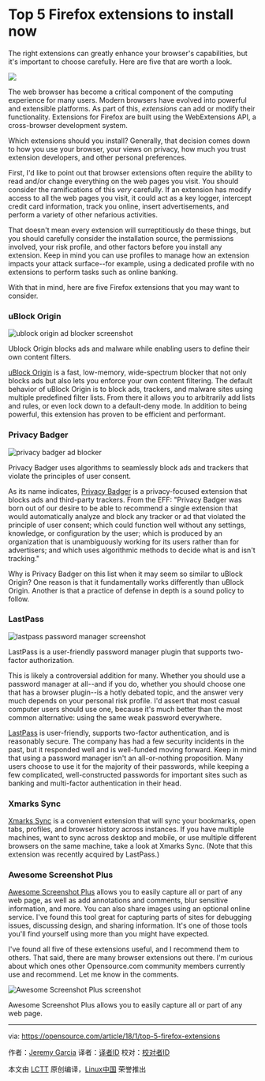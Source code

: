 Top 5 Firefox extensions to install now
======

The right extensions can greatly enhance your browser's capabilities, but it's important to choose carefully. Here are five that are worth a look.

![](https://opensource.com/sites/default/files/styles/image-full-size/public/lead-images/firefox_blue_lead.jpg?itok=gYaubJUv)

The web browser has become a critical component of the computing experience for many users. Modern browsers have evolved into powerful and extensible platforms. As part of this, _extensions_ can add or modify their functionality. Extensions for Firefox are built using the WebExtensions API, a cross-browser development system.

Which extensions should you install? Generally, that decision comes down to how you use your browser, your views on privacy, how much you trust extension developers, and other personal preferences.

First, I'd like to point out that browser extensions often require the ability to read and/or change everything on the web pages you visit. You should consider the ramifications of this _very_ carefully. If an extension has modify access to all the web pages you visit, it could act as a key logger, intercept credit card information, track you online, insert advertisements, and perform a variety of other nefarious activities.

That doesn't mean every extension will surreptitiously do these things, but you should carefully consider the installation source, the permissions involved, your risk profile, and other factors before you install any extension. Keep in mind you can use profiles to manage how an extension impacts your attack surface--for example, using a dedicated profile with no extensions to perform tasks such as online banking.

With that in mind, here are five Firefox extensions that you may want to consider.

### uBlock Origin

![ublock origin ad blocker screenshot][2]


Ublock Origin blocks ads and malware while enabling users to define their own content filters.

[uBlock Origin][3] is a fast, low-memory, wide-spectrum blocker that not only blocks ads but also lets you enforce your own content filtering. The default behavior of uBlock Origin is to block ads, trackers, and malware sites using multiple predefined filter lists. From there it allows you to arbitrarily add lists and rules, or even lock down to a default-deny mode. In addition to being powerful, this extension has proven to be efficient and performant.

### Privacy Badger

![privacy badger ad blocker][5]


Privacy Badger uses algorithms to seamlessly block ads and trackers that violate the principles of user consent.

As its name indicates, [Privacy Badger][6] is a privacy-focused extension that blocks ads and third-party trackers. From the EFF: "Privacy Badger was born out of our desire to be able to recommend a single extension that would automatically analyze and block any tracker or ad that violated the principle of user consent; which could function well without any settings, knowledge, or configuration by the user; which is produced by an organization that is unambiguously working for its users rather than for advertisers; and which uses algorithmic methods to decide what is and isn't tracking."

Why is Privacy Badger on this list when it may seem so similar to uBlock Origin? One reason is that it fundamentally works differently than uBlock Origin. Another is that a practice of defense in depth is a sound policy to follow.

### LastPass

![lastpass password manager screenshot][8]


LastPass is a user-friendly password manager plugin that supports two-factor authorization.

This is likely a controversial addition for many. Whether you should use a password manager at all--and if you do, whether you should choose one that has a browser plugin--is a hotly debated topic, and the answer very much depends on your personal risk profile. I'd assert that most casual computer users should use one, because it's much better than the most common alternative: using the same weak password everywhere.

[LastPass][9] is user-friendly, supports two-factor authentication, and is reasonably secure. The company has had a few security incidents in the past, but it responded well and is well-funded moving forward. Keep in mind that using a password manager isn't an all-or-nothing proposition. Many users choose to use it for the majority of their passwords, while keeping a few complicated, well-constructed passwords for important sites such as banking and multi-factor authentication in their head.

### Xmarks Sync

[Xmarks Sync][10] is a convenient extension that will sync your bookmarks, open tabs, profiles, and browser history across instances. If you have multiple machines, want to sync across desktop and mobile, or use multiple different browsers on the same machine, take a look at Xmarks Sync. (Note that this extension was recently acquired by LastPass.)

### Awesome Screenshot Plus

[Awesome Screenshot Plus][11] allows you to easily capture all or part of any web page, as well as add annotations and comments, blur sensitive information, and more. You can also share images using an optional online service. I've found this tool great for capturing parts of sites for debugging issues, discussing design, and sharing information. It's one of those tools you'll find yourself using more than you might have expected.

I've found all five of these extensions useful, and I recommend them to others. That said, there are many browser extensions out there. I'm curious about which ones other Opensource.com community members currently use and recommend. Let me know in the comments.

![Awesome Screenshot Plus screenshot][13]


Awesome Screenshot Plus allows you to easily capture all or part of any web page.

--------------------------------------------------------------------------------

via: https://opensource.com/article/18/1/top-5-firefox-extensions

作者：[Jeremy Garcia][a]
译者：[译者ID](https://github.com/译者ID)
校对：[校对者ID](https://github.com/校对者ID)

本文由 [LCTT](https://github.com/LCTT/TranslateProject) 原创编译，[Linux中国](https://linux.cn/) 荣誉推出

[a]:https://opensource.com/users/jeremy-garcia
[2]:https://opensource.com/sites/default/files/ublock.png (ublock origin ad blocker screenshot)
[3]:https://addons.mozilla.org/en-US/firefox/addon/ublock-origin/
[5]:https://opensource.com/sites/default/files/images/life-uploads/privacy_badger_1.0.1.png (privacy badger ad blocker screenshot)
[6]:https://www.eff.org/privacybadger
[8]:https://opensource.com/sites/default/files/images/life-uploads/lastpass4.jpg (lastpass password manager screenshot)
[9]:https://addons.mozilla.org/en-US/firefox/addon/lastpass-password-manager/
[10]:https://addons.mozilla.org/en-US/firefox/addon/xmarks-sync/
[11]:https://addons.mozilla.org/en-US/firefox/addon/screenshot-capture-annotate/
[13]:https://opensource.com/sites/default/files/screenshot_from_2018-01-04_17-11-32.png (Awesome Screenshot Plus screenshot)
